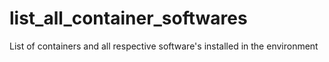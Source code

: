 # list_all_container_softwares
List of containers and all respective software's installed in the environment
